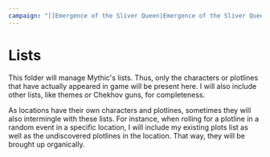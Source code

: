 ```yaml
---
campaign: "[[Emergence of the Sliver Queen|Emergence of the Sliver Queen]]"
---
```

# Lists
 
 This folder will manage Mythic's lists. Thus, only the characters or plotlines that have actually appeared in game will be present here. I will also include other lists, like themes or Chekhov guns, for completeness.
 
 As locations have their own characters and plotlines, sometimes they will also intermingle with these lists. For instance, when rolling for a plotline in a random event in a specific location, I will include my existing plots list as well as the undiscovered plotlines in the location. That way, they will be brought up organically.
 
 
